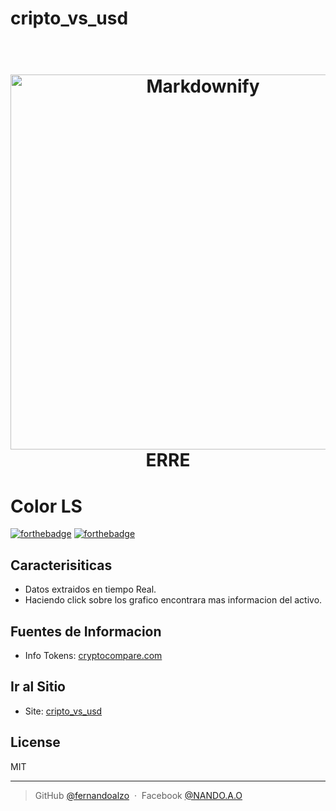 # cripto_vs_usd


<h1 align="center">
  <br>
  <a href="http://www.amitmerchant.com/electron-markdownify"><img src="https://github.com/fernandoalzo/cripto_vs_usd/blob/main/template/img/logo1.png" alt="Markdownify" width="600"></a>
  <br>
  ERRE
  <br>
</h1>

# Color LS

[![forthebadge](https://forthebadge.com/images/badges/made-with-javascript.svg)](http://forthebadge.com)
[![forthebadge](http://forthebadge.com/images/badges/built-with-love.svg)](http://forthebadge.com)


## Caracterisiticas

* Datos extraidos en tiempo Real.
* Haciendo click sobre los grafico encontrara mas informacion del activo.

## Fuentes de Informacion

* Info Tokens: [cryptocompare.com](https://cryptocompare.com)

## Ir al Sitio

* Site: [cripto_vs_usd](https://fernandoalzo.github.io/cripto_vs_usd/)

## License

MIT

---
> GitHub [@fernandoalzo](https://github.com/fernandoalzo) &nbsp;&middot;&nbsp;
> Facebook [@NANDO.A.O](https://www.facebook.com/NANDO.A.O/)
